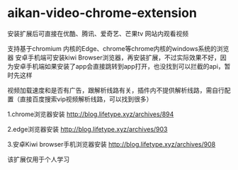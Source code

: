 # aikan-video-chrome-extension
安装扩展后可直接在优酷、腾讯、爱奇艺、芒果tv 网站内观看视频

支持基于chromium 内核的Edge、chrome等chrome内核的windows系统的浏览器
安卓手机端可安装kiwi Browser浏览器，再安装扩展，不过实际效果不好，因为安卓手机端如果安装了app会直接跳转到app打开，也没找到可以拦截的api，暂时先这样


视频加载速度和是否有广告，跟解析线路有关，插件内不提供解析线路，需自行配置（直接百度搜索vip视频解析线路，可以找到很多）


1.chrome浏览器安装   http://blog.lifetype.xyz/archives/894

2.edge浏览器安装     http://blog.lifetype.xyz/archives/903

3.安卓Kiwi browser手机浏览器安装   http://blog.lifetype.xyz/archives/908


该扩展仅用于个人学习



